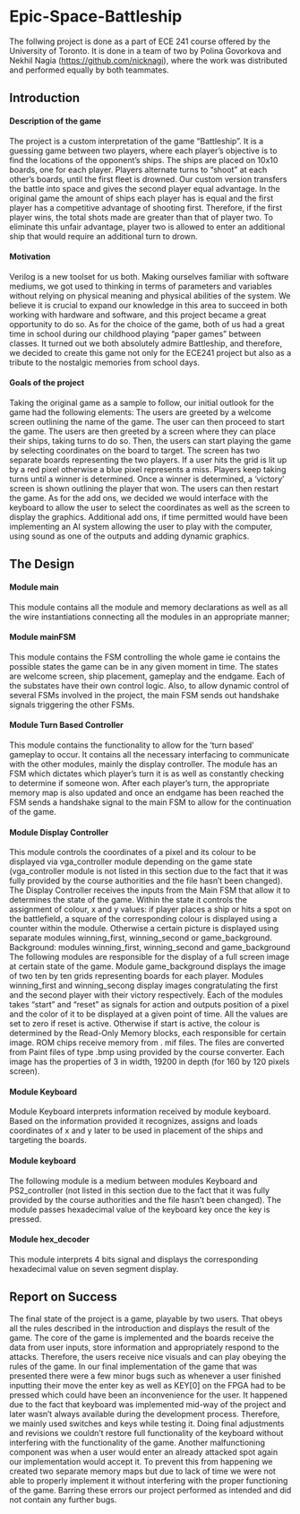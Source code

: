 # Epic-Space-Battleship
The follwing project is done as a part of ECE 241 course offered by the University of Toronto. It is done in a team of two by Polina Govorkova and Nekhil Nagia (https://github.com/nicknagi), where the work was distributed and performed equally by both teammates.
## Introduction
#### Description of the game
The project is a custom interpretation of the game “Battleship”. It is a guessing game between two players, where each player’s objective is to find the locations of the opponent’s ships. The ships are placed on 10x10 boards, one for each player. Players alternate turns to “shoot” at each other’s boards, until the first fleet is drowned.
Our custom version transfers the battle into space and gives the second player equal advantage. In the original game the amount of ships each player has is equal and the first player has a competitive advantage of shooting first. Therefore, if the first player wins, the total shots made are greater than that of  player two. To eliminate this unfair advantage, player two is allowed to enter an additional ship that would require an additional turn to drown.
#### Motivation
Verilog is a new toolset for us both. Making ourselves familiar with software mediums, we got used to thinking in terms of parameters and variables without relying on physical meaning and physical abilities of the system. We believe it is crucial to expand our knowledge in this area to succeed in both working with hardware and software, and this project became a great opportunity to do so.
As for the choice of the game, both of us had a great time in school during our childhood playing “paper games” between classes. It turned out we both absolutely admire Battleship, and therefore, we decided to create this game not only for the ECE241 project but also as a tribute to the nostalgic memories from school days.
#### Goals of the project
Taking the original game as a sample to follow, our initial outlook for the game had the following elements:
The users are greeted by a welcome screen outlining the name of the game. The user can then proceed to start the game.
The users are then greeted by a screen where they can place their ships, taking turns to do so.
Then, the users can start playing the game by selecting coordinates on the board to target. The screen has two separate boards representing the two players. If a user hits the grid is lit up by a red pixel otherwise a blue pixel represents a miss. Players keep taking turns until a winner is determined.
Once a winner is determined, a ‘victory’ screen is shown outlining the player that won.
The users can then restart the game.
As for the add ons, we decided we would interface with the keyboard to allow the user to select the coordinates as well as the screen to display the graphics. Additional add ons, if time permitted would have been implementing an AI system allowing the user to play with the computer, using sound as one of the outputs and adding dynamic graphics.
## The Design
#### Module main
This module contains all the module and  memory declarations as well as all the wire instantiations connecting all the modules in an appropriate manner;
#### Module mainFSM
This module contains the FSM controlling the whole game ie contains the possible states the game can be in any given moment in time. The states are welcome screen, ship placement, gameplay and the endgame. Each of the substates have their own control logic. Also, to allow dynamic control of several FSMs involved in the project, the main FSM sends out handshake signals triggering the other FSMs. 
#### Module Turn Based Controller
This module contains the functionality to allow for the ‘turn based’ gameplay to occur.  It contains all the necessary interfacing to communicate with the other modules, mainly the display controller. The module has an FSM which dictates which player’s turn it is as well as constantly checking to determine if someone won. After each player’s turn, the appropriate memory map is also updated and once an endgame has been reached the FSM sends a handshake signal to the main FSM to allow for the continuation of the game. 
#### Module Display Controller
This module controls the coordinates of a pixel and its colour to be displayed via vga_controller module depending on the game state (vga_controller module is not listed in this section due to the fact that it was fully provided by the course authorities and the file hasn’t been changed). 
The Display Controller receives the inputs from the Main FSM that allow it to determines the state of the game. Within the state it controls the assignment of colour, x and y values: if player places a ship or hits a spot on the battlefield, a square of the corresponding colour is displayed using a counter within the module. Otherwise a certain picture is displayed using separate modules winning_first, winning_second or game_background.
Background: modules winning_first, winning_second and game_background
The following modules are responsible for the display of a full screen image at certain state of the game. Module game_background displays the image of two ten by ten grids representing boards for each player. Modules winning_first and winning_secong display images congratulating the first and the second player with their victory respectively. 
Each of the modules takes “start” and “reset” as signals for action and outputs position of a pixel and the color of it to be displayed at a given point of time. All the values are set to zero if reset is active. Otherwise if start is active, the colour is determined by the Read-Only Memory blocks, each responsible for certain image. ROM chips receive memory from . mif files. The files are converted from Paint files of type .bmp using provided by the course converter. Each image has the properties of 3 in width, 19200 in depth (for 160 by 120 pixels screen). 
#### Module Keyboard
Module Keyboard interprets information received by module keyboard. Based on the information provided it recognizes, assigns and loads coordinates of x and y later to be used in placement of the ships and targeting the boards.
#### Module keyboard
The following module is a medium between modules Keyboard and PS2_controller (not listed in this section due to the fact that it was fully provided by the course authorities and the file hasn’t been changed). The module passes hexadecimal value of the keyboard key once the key is pressed.
#### Module hex_decoder
This module interprets 4 bits signal and displays the corresponding hexadecimal value on seven segment display.
## Report on Success
The final state of the project is a game, playable by two users. That obeys all the rules described in the introduction and displays the result of the game. The core of the game is implemented and the boards receive the data from user inputs, store information and appropriately respond to the attacks. Therefore, the users receive nice visuals and can play obeying the rules of the game.
In our final implementation of the game that was presented there were a few minor bugs such as whenever a user finished inputting their move the enter key as well as KEY[0] on the FPGA had to be pressed which could have been an inconvenience for the user. It happened due to the fact that keyboard was implemented mid-way of the project and later wasn’t always available during the development process. Therefore, we mainly used switches and keys while testing it. Doing final adjustments and revisions we couldn’t restore full functionality of the keyboard without interfering with the functionality of the game.
Another malfunctioning component was when a user would enter an already attacked spot again our implementation would accept it. To prevent this from happening we created two separate memory maps but due to lack of time we were not able to properly implement it without interfering with the proper functioning of the game. Barring these errors our project performed as intended and did not contain any further bugs.
